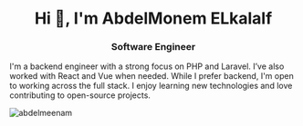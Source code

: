 <h1 align="center">Hi 👋, I'm AbdelMonem ELkalalf</h1>
<h3 align="center">Software Engineer</h3>

I'm a backend engineer with a strong focus on PHP and Laravel. I’ve also worked with React and Vue when needed. While I prefer backend, I'm open to working across the full stack. I enjoy learning new technologies and love contributing to open-source projects.



<p><img align="center" src="https://github-readme-streak-stats.herokuapp.com/?user=abdelmeenam&" alt="abdelmeenam" /></p>
